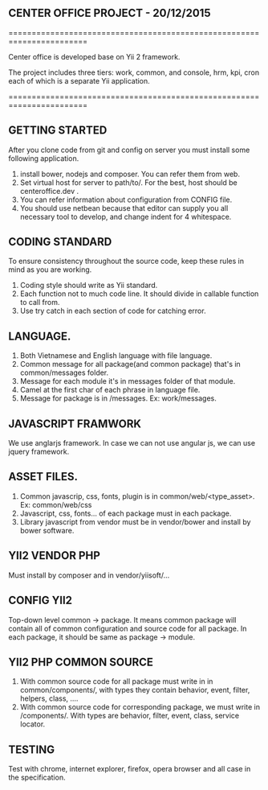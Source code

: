 CENTER OFFICE PROJECT - 20/12/2015  
--------

=======================================================================

Center office is developed base on Yii 2 framework.

The project includes three tiers: 
work, common, and console, hrm, kpi, cron each of which
is a separate Yii application.

=======================================================================


GETTING STARTED
---------------
After you clone code from git and config on server you must install some following application.

1. install bower, nodejs and composer. You can refer them from web.
2. Set virtual host for server to path/to/<project folder>. For the best, host should be centeroffice.dev .
3. You can refer information about configuration from CONFIG file.
4. You should use netbean because that editor can supply you all necessary tool to develop,
 and change indent for 4 whitespace.

CODING STANDARD
-------
To ensure consistency throughout the source code, keep these rules in mind as you are working.

1. Coding style should write as Yii standard.
2. Each function not to much code line. It should divide in callable function to call from.
3. Use try catch in each section of code for catching error.

LANGUAGE.
-----
1. Both Vietnamese and English language with file language.
2. Common message for all package(and common package) that's in common/messages folder. 
3. Message for each module it's in messages folder of that module.
4. Camel at the first char of each phrase in language file.
5. Message for package is in <package>/messages. Ex: work/messages.

 JAVASCRIPT FRAMWORK
-----
We use anglarjs framework. In case we can not use angular js, we can use jquery framework.

ASSET FILES.
-----
1. Common javascrip, css, fonts, plugin is in common/web/<type_asset>. Ex: common/web/css
2. Javascript, css, fonts... of each package must in each package.
3. Library javascript from vendor must be in vendor/bower and install by bower software.

YII2 VENDOR PHP
------------
Must install by composer and in vendor/yiisoft/...

CONFIG YII2
------------
Top-down level common -> package. It means common package will contain all of common configuration 
and source code for all package. In each package, it should be same as package -> module.
 
YII2 PHP COMMON SOURCE
------------
1. With common source code for all package must write in in common/components/<type>, with types they 
contain behavior, event, filter, helpers, class, ....
2. With common source code for corresponding package, we must write in <package>/components/<type>. 
With types are behavior, filter, event, class, service locator.

TESTING
-------
Test with chrome, internet explorer, firefox, opera browser and all case in the specification.